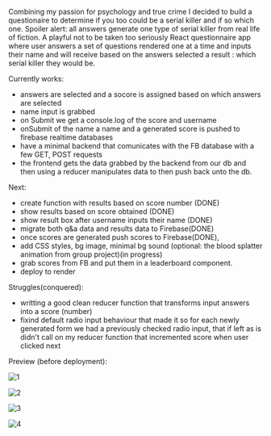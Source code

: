Combining my passion for psychology and true crime I decided to build a questionaire to determine if you too could be a serial killer and if so which one. Spoiler alert: all answers generate one type of serial killer from real life of fiction. A playful not to be taken too seriously React questionnaire app where user answers a set of questions rendered one at a time and inputs their name and will receive based on the answers selected a result : which serial killer they would be.

Currently works:

- answers are selected and a socore is assigned based on which answers are selected
- name input is grabbed
- on Submit we get a console.log of the score and username
- onSubmit of the name a name and a generated score is pushed to firebase realtime databases
- have a minimal backend that comunicates with the FB database with a few GET, POST requests
- the frontend gets the data grabbed by the backend from our db and then using a reducer manipulates data to then push back unto the db.

Next:

- create function with results based on score number (DONE)
- show results based on score obtained (DONE)
- show result box after username inputs their name (DONE)
- migrate both q&a data and results data to Firebase(DONE)
- once scores are generated push scores to Firebase(DONE),
- add CSS styles, bg image, minimal bg sound (optional: the blood splatter animation from group project)(in progress)
- grab scores from FB and put them in a leaderboard component.
- deploy to render

Struggles(conquered):

- writting a good clean reducer function that transforms input answers into a score (number)
- fixind default radio input behaviour that made it so for each newly generated form we had a previously checked radio input, that if left as is didn't call on my reducer function that incremented score when user clicked next

Preview (before deployment):

![1](https://github.com/whatthefoobar/killer-questionaire-react/assets/69626975/c66182f8-1576-4b8c-bab9-05c51a3949d1)

![2](https://github.com/whatthefoobar/killer-questionaire-react/assets/69626975/fa4ee694-6b23-4e35-aaf6-ae6addd2e10b)

![3](https://github.com/whatthefoobar/killer-questionaire-react/assets/69626975/e537b718-9fd7-4db8-9d63-dc98552f0fd7)

![4](https://github.com/whatthefoobar/killer-questionaire-react/assets/69626975/512bb94e-aa7c-4bd6-bfd8-ca388e67ee64)

